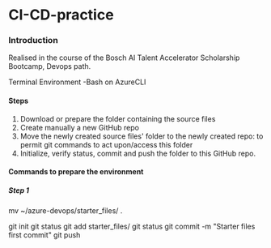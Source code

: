 # CI-CD-practice

### Introduction
Realised in the course of the Bosch AI Talent Accelerator Scholarship Bootcamp, Devops path.

Terminal Environment
-Bash on AzureCLI

#### Steps

1. Download or prepare the folder containing the source files
2. Create manually a new GitHub repo
3. Move the newly created  source files' folder to the newly created repo: to permit git commands to act upon/access this folder
4. Initialize, verify status, commit and push the folder to this GitHub repo.


#### Commands to prepare the environment

##### Step 1



mv ~/azure-devops/starter_files/ .

git init
git status
git add starter_files/
git status
git commit -m "Starter files first commit"
git push


